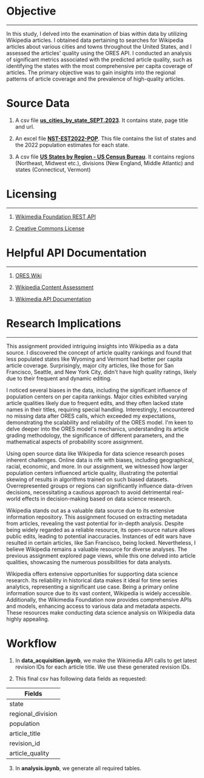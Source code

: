 # Objective  
---  
In this study, I delved into the examination of bias within data by utilizing Wikipedia articles. I obtained data pertaining to searches for Wikipedia articles about various cities and towns throughout the United States, and I assessed the articles' quality using the ORES API. I conducted an analysis of significant metrics associated with the predicted article quality, such as identifying the states with the most comprehensive per capita coverage of articles. The primary objective was to gain insights into the regional patterns of article coverage and the prevalence of high-quality articles.

# Source Data
1. A csv file [**us_cities_by_state_SEPT.2023**](https://en.wikipedia.org/wiki/Category:Lists_of_cities_in_the_United_States_by_state). It contains state, page title and url. 

2. An excel file [**NST-EST2022-POP**](https://www.census.gov/data/tables/time-series/demo/popest/2020s-state-total.html). This file contains the list of states and the 2022 population estimates for each state.

3. A csv file [**US States by Region - US Census Bureau**](https://docs.google.com/spreadsheets/d/14Sjfd_u_7N9SSyQ7bmxfebF_2XpR8QamvmNntKDIQB0/edit#gid=0). It contains regions (Northeast, Midwest etc.), divisions (New England, Middle Atlantic) and states (Connecticut, Vermont)

# Licensing    
---   
1. [Wikimedia Foundation REST API](https://www.mediawiki.org/wiki/API:REST_API#Terms_and_conditions)

2. [Creative Commons License](https://creativecommons.org/licenses/by/4.0/)

# Helpful API Documentation    
---    
1. [ORES Wiki](https://www.mediawiki.org/wiki/ORES)
   
2. [Wikipedia Content Assessment](https://en.wikipedia.org/wiki/Wikipedia:Content_assessment)
   
3. [Wikimedia API Documentation](https://www.mediawiki.org/wiki/API:Info)

# Research Implications   
---    
This assignment provided intriguing insights into Wikipedia as a data source. I discovered the concept of article quality rankings and found that less populated states like Wyoming and Vermont had better per capita article coverage. Surprisingly, major city articles, like those for San Francisco, Seattle, and New York City, didn't have high quality ratings, likely due to their frequent and dynamic editing.

I noticed several biases in the data, including the significant influence of population centers on per capita rankings. Major cities exhibited varying article qualities likely due to frequent edits, and they often lacked state names in their titles, requiring special handling. Interestingly, I encountered no missing data after ORES calls, which exceeded my expectations, demonstrating the scalability and reliability of the ORES model. I'm keen to delve deeper into the ORES model's mechanics, understanding its article grading methodology, the significance of different parameters, and the mathematical aspects of probability score assignment.

Using open source data like Wikipedia for data science research poses inherent challenges. Online data is rife with biases, including geographical, racial, economic, and more. In our assignment, we witnessed how larger population centers influenced article quality, illustrating the potential skewing of results in algorithms trained on such biased datasets. Overrepresented groups or regions can significantly influence data-driven decisions, necessitating a cautious approach to avoid detrimental real-world effects in decision-making based on data science research.

Wikipedia stands out as a valuable data source due to its extensive information repository. This assignment focused on extracting metadata from articles, revealing the vast potential for in-depth analysis. Despite being widely regarded as a reliable resource, its open-source nature allows public edits, leading to potential inaccuracies. Instances of edit wars have resulted in certain articles, like San Francisco, being locked. Nevertheless, I believe Wikipedia remains a valuable resource for diverse analyses. The previous assignment explored page views, while this one delved into article qualities, showcasing the numerous possibilities for data analysts.

Wikipedia offers extensive opportunities for supporting data science research. Its reliability in historical data makes it ideal for time series analytics, representing a significant use case. Being a primary online information source due to its vast content, Wikipedia is widely accessible. Additionally, the Wikimedia Foundation now provides comprehensive APIs and models, enhancing access to various data and metadata aspects. These resources make conducting data science analysis on Wikipedia data highly appealing.

# Workflow

1. In **data_acquisition.ipynb**, we make the Wikimedia API calls to get latest revision IDs for each article title. We use these generated revision IDs.

2. This final csv has following data fields as requested:

| Fields    |
| -------- |
| state  |
| regional_division |
| population    |
| article_title |
| revision_id |
| article_quality |

3. In **analysis.ipynb**, we generate all required tables. 
